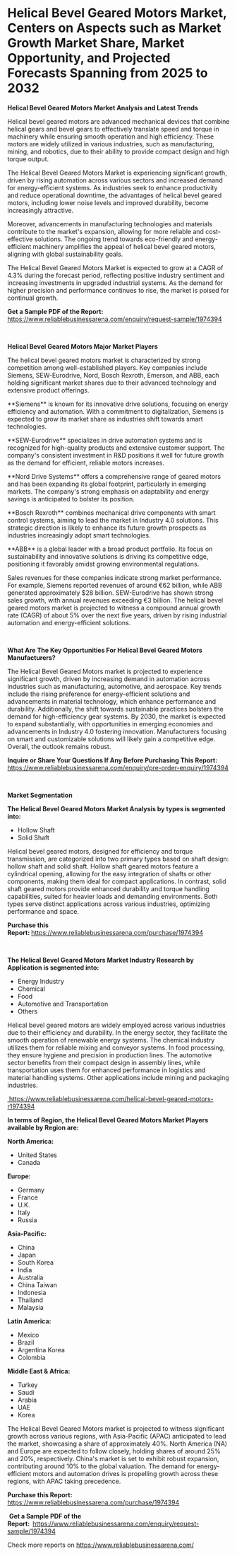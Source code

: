 <p><h1>Helical Bevel Geared Motors Market, Centers on Aspects such as Market Growth Market Share, Market Opportunity, and Projected Forecasts Spanning from 2025 to 2032</h1></p><p><strong>Helical Bevel Geared Motors Market Analysis and Latest Trends</strong></p>
<p><p>Helical bevel geared motors are advanced mechanical devices that combine helical gears and bevel gears to effectively translate speed and torque in machinery while ensuring smooth operation and high efficiency. These motors are widely utilized in various industries, such as manufacturing, mining, and robotics, due to their ability to provide compact design and high torque output.</p><p>The Helical Bevel Geared Motors Market is experiencing significant growth, driven by rising automation across various sectors and increased demand for energy-efficient systems. As industries seek to enhance productivity and reduce operational downtime, the advantages of helical bevel geared motors, including lower noise levels and improved durability, become increasingly attractive.</p><p>Moreover, advancements in manufacturing technologies and materials contribute to the market's expansion, allowing for more reliable and cost-effective solutions. The ongoing trend towards eco-friendly and energy-efficient machinery amplifies the appeal of helical bevel geared motors, aligning with global sustainability goals.</p><p>The Helical Bevel Geared Motors Market is expected to grow at a CAGR of 4.3% during the forecast period, reflecting positive industry sentiment and increasing investments in upgraded industrial systems. As the demand for higher precision and performance continues to rise, the market is poised for continual growth.</p></p>
<p><strong>Get a Sample PDF of the Report:&nbsp;</strong> <a href="https://www.reliablebusinessarena.com/enquiry/request-sample/1974394?utm_campaign=2396&utm_medium=2&utm_source=Github&utm_content=ia&utm_term=10042025&utm_id=helical-bevel-geared-motors">https://www.reliablebusinessarena.com/enquiry/request-sample/1974394</a></p>
<p>&nbsp;</p>
<p><strong>Helical Bevel Geared Motors Major Market Players</strong></p>
<p><p>The helical bevel geared motors market is characterized by strong competition among well-established players. Key companies include Siemens, SEW-Eurodrive, Nord, Bosch Rexroth, Emerson, and ABB, each holding significant market shares due to their advanced technology and extensive product offerings.</p><p>**Siemens** is known for its innovative drive solutions, focusing on energy efficiency and automation. With a commitment to digitalization, Siemens is expected to grow its market share as industries shift towards smart technologies. </p><p>**SEW-Eurodrive** specializes in drive automation systems and is recognized for high-quality products and extensive customer support. The company's consistent investment in R&D positions it well for future growth as the demand for efficient, reliable motors increases.</p><p>**Nord Drive Systems** offers a comprehensive range of geared motors and has been expanding its global footprint, particularly in emerging markets. The company's strong emphasis on adaptability and energy savings is anticipated to bolster its position.</p><p>**Bosch Rexroth** combines mechanical drive components with smart control systems, aiming to lead the market in Industry 4.0 solutions. This strategic direction is likely to enhance its future growth prospects as industries increasingly adopt smart technologies.</p><p>**ABB** is a global leader with a broad product portfolio. Its focus on sustainability and innovative solutions is driving its competitive edge, positioning it favorably amidst growing environmental regulations.</p><p>Sales revenues for these companies indicate strong market performance. For example, Siemens reported revenues of around €62 billion, while ABB generated approximately $28 billion. SEW-Eurodrive has shown strong sales growth, with annual revenues exceeding €3 billion. The helical bevel geared motors market is projected to witness a compound annual growth rate (CAGR) of about 5% over the next five years, driven by rising industrial automation and energy-efficient solutions.</p></p>
<p>&nbsp;</p>
<p><strong>What Are The Key Opportunities For Helical Bevel Geared Motors Manufacturers?</strong></p>
<p><p>The Helical Bevel Geared Motors market is projected to experience significant growth, driven by increasing demand in automation across industries such as manufacturing, automotive, and aerospace. Key trends include the rising preference for energy-efficient solutions and advancements in material technology, which enhance performance and durability. Additionally, the shift towards sustainable practices bolsters the demand for high-efficiency gear systems. By 2030, the market is expected to expand substantially, with opportunities in emerging economies and advancements in Industry 4.0 fostering innovation. Manufacturers focusing on smart and customizable solutions will likely gain a competitive edge. Overall, the outlook remains robust.</p></p>
<p><strong>Inquire or Share Your Questions If Any Before Purchasing This Report:</strong> <a href="https://www.reliablebusinessarena.com/enquiry/pre-order-enquiry/1974394?utm_campaign=2396&utm_medium=2&utm_source=Github&utm_content=ia&utm_term=10042025&utm_id=helical-bevel-geared-motors">https://www.reliablebusinessarena.com/enquiry/pre-order-enquiry/1974394</a></p>
<p>&nbsp;</p>
<p><strong>Market Segmentation</strong></p>
<p><strong>The Helical Bevel Geared Motors Market Analysis by types is segmented into:</strong></p>
<p><ul><li>Hollow Shaft</li><li>Solid Shaft</li></ul></p>
<p><p>Helical bevel geared motors, designed for efficiency and torque transmission, are categorized into two primary types based on shaft design: hollow shaft and solid shaft. Hollow shaft geared motors feature a cylindrical opening, allowing for the easy integration of shafts or other components, making them ideal for compact applications. In contrast, solid shaft geared motors provide enhanced durability and torque handling capabilities, suited for heavier loads and demanding environments. Both types serve distinct applications across various industries, optimizing performance and space.</p></p>
<p><strong>Purchase this Report:&nbsp;</strong><a href="https://www.reliablebusinessarena.com/purchase/1974394?utm_campaign=2396&utm_medium=2&utm_source=Github&utm_content=ia&utm_term=10042025&utm_id=helical-bevel-geared-motors">https://www.reliablebusinessarena.com/purchase/1974394</a></p>
<p>&nbsp;</p>
<p><strong>The Helical Bevel Geared Motors Market Industry Research by Application is segmented into:</strong></p>
<p><ul><li>Energy Industry</li><li>Chemical</li><li>Food</li><li>Automotive and Transportation</li><li>Others</li></ul></p>
<p><p>Helical bevel geared motors are widely employed across various industries due to their efficiency and durability. In the energy sector, they facilitate the smooth operation of renewable energy systems. The chemical industry utilizes them for reliable mixing and conveyor systems. In food processing, they ensure hygiene and precision in production lines. The automotive sector benefits from their compact design in assembly lines, while transportation uses them for enhanced performance in logistics and material handling systems. Other applications include mining and packaging industries.</p></p>
<p><a href="https://www.reliablebusinessarena.com/helical-bevel-geared-motors-r1974394?utm_campaign=2396&utm_medium=2&utm_source=Github&utm_content=ia&utm_term=10042025&utm_id=helical-bevel-geared-motors">&nbsp;https://www.reliablebusinessarena.com/helical-bevel-geared-motors-r1974394</a></p>
<p><strong>In terms of Region, the Helical Bevel Geared Motors Market Players available by Region are:</strong></p>
<p>
    <p> <strong> North America: </strong>
        <ul>
            <li>United States</li>
            <li>Canada</li>
        </ul>
        </p> 
    <p> <strong> Europe: </strong>
        <ul>
            <li>Germany</li>
            <li>France</li>
            <li>U.K.</li>
            <li>Italy</li>
            <li>Russia</li>
        </ul>
        </p> 
    <p> <strong> Asia-Pacific: </strong>
        <ul>
            <li>China</li>
            <li>Japan</li>
            <li>South Korea</li>
            <li>India</li>
            <li>Australia</li>
            <li>China Taiwan</li>
            <li>Indonesia</li>
            <li>Thailand</li>
            <li>Malaysia</li>
        </ul>
        </p> 
    <p> <strong> Latin America: </strong>
        <ul>
            <li>Mexico</li>
            <li>Brazil</li>
            <li>Argentina Korea</li>
            <li>Colombia</li>
        </ul>
        </p> 
    <p> <strong> Middle East & Africa: </strong>
        <ul>
            <li>Turkey</li>
            <li>Saudi</li>
            <li>Arabia</li>
            <li>UAE</li>
            <li>Korea</li>
        </ul>
    </p>
    </p>
<p><p>The Helical Bevel Geared Motors market is projected to witness significant growth across various regions, with Asia-Pacific (APAC) anticipated to lead the market, showcasing a share of approximately 40%. North America (NA) and Europe are expected to follow closely, holding shares of around 25% and 20%, respectively. China's market is set to exhibit robust expansion, contributing around 10% to the global valuation. The demand for energy-efficient motors and automation drives is propelling growth across these regions, with APAC taking precedence.</p></p>
<p><strong>Purchase this Report: </strong><a href="https://www.reliablebusinessarena.com/purchase/1974394?utm_campaign=2396&utm_medium=2&utm_source=Github&utm_content=ia&utm_term=10042025&utm_id=helical-bevel-geared-motors">https://www.reliablebusinessarena.com/purchase/1974394</a></p>
<p>&nbsp;<strong>Get a Sample PDF of the Report:&nbsp;&nbsp;</strong><a href="https://www.reliablebusinessarena.com/enquiry/request-sample/1974394?utm_campaign=2396&utm_medium=2&utm_source=Github&utm_content=ia&utm_term=10042025&utm_id=helical-bevel-geared-motors">https://www.reliablebusinessarena.com/enquiry/request-sample/1974394</a></p>
<p><strong></strong></p>
<p>Check more reports on <a href="https://www.reliablebusinessarena.com/?utm_campaign=2396&utm_medium=2&utm_source=Github&utm_content=ia&utm_term=10042025&utm_id=helical-bevel-geared-motors">https://www.reliablebusinessarena.com/</a></p>